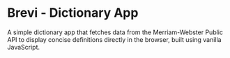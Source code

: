# Brevi - Dictionary App
A simple dictionary app that fetches data from the Merriam-Webster Public API to display concise definitions directly in the browser, built using vanilla JavaScript.